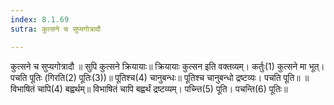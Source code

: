 ```yaml
---
index: 8.1.69
sutra: कुत्सने च सुप्यगोत्रादौ

---
```

 कुत्सने च सुप्यगोत्रादौ ॥ सुपि कुत्सने क्रियायाः॥ क्रियायाः कुत्सन इति वक्तव्यम्। कर्तुः(1) कुत्सने मा भूत्। पचति पूतिः (गिरति(2) पूतिः(3))॥ पूतिश्च(4) चानुबन्धः॥ पूतिश्च चानुबन्धो द्रष्टव्यः। पचति पूति॥ ॥ विभाषितं चापि(4) बह्वर्थम्॥ विभाषितं चापि बह्वर्थं द्रष्टव्यम्। पच्न्ति(5) पूति। पचन्ति(6) पूतिः॥ 